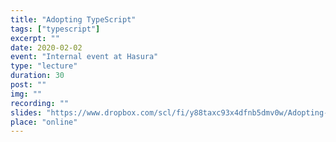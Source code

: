 ```yaml
---
title: "Adopting TypeScript"
tags: ["typescript"]
excerpt: ""
date: 2020-02-02
event: "Internal event at Hasura"
type: "lecture"
duration: 30
post: ""
img: ""
recording: ""
slides: "https://www.dropbox.com/scl/fi/y88taxc93x4dfnb5dmv0w/Adopting-TypeScript.paper?dl=0&rlkey=0wb3yt14jli5wimuh5xxo85av"
place: "online"
---
```

